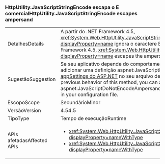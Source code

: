 ### <a name="httputilityjavascriptstringencode-escapes-ampersand"></a><span data-ttu-id="01c90-101">HttpUtility.JavaScriptStringEncode escapa o E comercial</span><span class="sxs-lookup"><span data-stu-id="01c90-101">HttpUtility.JavaScriptStringEncode escapes ampersand</span></span>

|   |   |
|---|---|
|<span data-ttu-id="01c90-102">Detalhes</span><span class="sxs-lookup"><span data-stu-id="01c90-102">Details</span></span>|<span data-ttu-id="01c90-103">A partir do .NET Framework 4.5, <xref:System.Web.HttpUtility.JavaScriptStringEncode(System.String)?displayProperty=name> ignora o caractere E comercial (&amp;).</span><span class="sxs-lookup"><span data-stu-id="01c90-103">Starting with the .NET Framework 4.5, <xref:System.Web.HttpUtility.JavaScriptStringEncode(System.String)?displayProperty=name> escapes the ampersand (&amp;) character.</span></span>|
|<span data-ttu-id="01c90-104">Sugestão</span><span class="sxs-lookup"><span data-stu-id="01c90-104">Suggestion</span></span>|<span data-ttu-id="01c90-105">Se seu aplicativo depende do comportamento anterior desse método, você poderá adicionar uma definição aspnet:JavaScriptDoNotEncodeAmpersand ao [elemento appSettings do ASP.NET](https://msdn.microsoft.com/library/hh975440.aspx) no seu arquivo de configuração.</span><span class="sxs-lookup"><span data-stu-id="01c90-105">If your app depends on the previous behavior of this method, you can add an aspnet:JavaScriptDoNotEncodeAmpersand setting to the [ASP.NET appSettings element](https://msdn.microsoft.com/library/hh975440.aspx) in your configuration file.</span></span>|
|<span data-ttu-id="01c90-106">Escopo</span><span class="sxs-lookup"><span data-stu-id="01c90-106">Scope</span></span>|<span data-ttu-id="01c90-107">Secundário</span><span class="sxs-lookup"><span data-stu-id="01c90-107">Minor</span></span>|
|<span data-ttu-id="01c90-108">Versão</span><span class="sxs-lookup"><span data-stu-id="01c90-108">Version</span></span>|<span data-ttu-id="01c90-109">4.5</span><span class="sxs-lookup"><span data-stu-id="01c90-109">4.5</span></span>|
|<span data-ttu-id="01c90-110">Tipo</span><span class="sxs-lookup"><span data-stu-id="01c90-110">Type</span></span>|<span data-ttu-id="01c90-111">Tempo de execução</span><span class="sxs-lookup"><span data-stu-id="01c90-111">Runtime</span></span>|
|<span data-ttu-id="01c90-112">APIs afetadas</span><span class="sxs-lookup"><span data-stu-id="01c90-112">Affected APIs</span></span>|<ul><li><xref:System.Web.HttpUtility.JavaScriptStringEncode(System.String)?displayProperty=nameWithType></li><li><xref:System.Web.HttpUtility.JavaScriptStringEncode(System.String,System.Boolean)?displayProperty=nameWithType></li></ul>|

